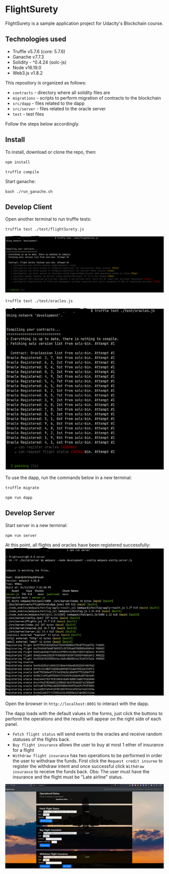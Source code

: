# FlightSurety

FlightSurety is a sample application project for Udacity's Blockchain course.

## Technologies used
- Truffle v5.7.6 (core: 5.7.6)
- Ganache v7.7.3
- Solidity - ^0.4.24 (solc-js)
- Node v16.19.0
- Web3.js v1.8.2

This repository is organized as follows:
- `contracts` - directory where all solidity files are
- `migrations` - scripts to perform migration of contracts to the blockchain
- `src/dapp` - files related to the dapp 
- `src/server` - files related to the oracle server 
- `test` - test files


Follow the steps below accordingly.


## Install


To install, download or clone the repo, then:

`npm install`

`truffle compile`


Start ganache:

`bash ./run_ganache.sh`


## Develop Client

Open another terminal to run truffle tests:

`truffle test ./test/flightSurety.js`

![img/fs_test1.png](img/fs_test1.png)

`truffle test ./test/oracles.js`

![img/fs_test2.png](img/fs_test2.png)


To use the dapp, run the commands below in a new terminal:

`truffle migrate`

`npm run dapp`


## Develop Server

Start server in a new terminal:

`npm run server`

At this point, all flights and oracles have been registered successfully:
![img3](img/fs_server.png)


Open the browser in `http://localhost:8001` to interact with the dapp.

The dapp loads with the default values in the forms, just click the buttons to perform the operations and the results will appear on the right side of each panel.

- `Fetch flight status` will send events to the oracles and receive random statuses of the flights back.
- `Buy flight insurance` allows the user to buy at most 1 ether of insurance for a flight
- `Withdraw flight insurance` has two operations to be performed in order the user to withdraw the funds. First click the `Request credit insuree` to register the withdraw intent and once successful click `Withdraw insurance` to receive the funds back. Obs: The user must have the insurance and the flight must be "Late airline" status.

![dapp](img/fs_dapp.png)
